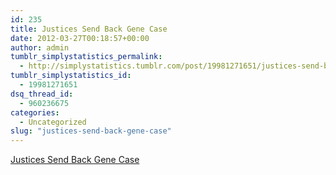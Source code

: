 ```yaml
---
id: 235
title: Justices Send Back Gene Case
date: 2012-03-27T00:18:57+00:00
author: admin
tumblr_simplystatistics_permalink:
  - http://simplystatistics.tumblr.com/post/19981271651/justices-send-back-gene-case
tumblr_simplystatistics_id:
  - 19981271651
dsq_thread_id:
  - 960236675
categories:
  - Uncategorized
slug: "justices-send-back-gene-case"
---
```

[Justices Send Back Gene Case](http://www.nytimes.com/2012/03/27/business/high-court-orders-new-look-at-gene-patents.html)
